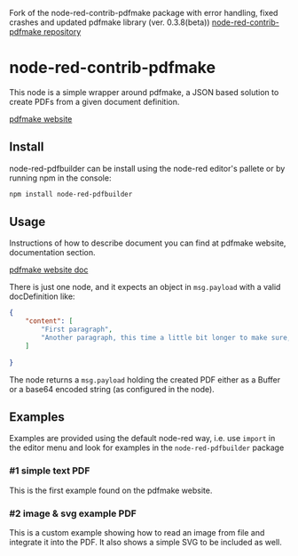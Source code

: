 Fork of the node-red-contrib-pdfmake package with error handling, fixed crashes and updated pdfmake library (ver. 0.3.8(beta))
[node-red-contrib-pdfmake repository](https://github.com/ollixx/node-red-contrib-pdfmake.git)

# node-red-contrib-pdfmake
This node is a simple wrapper around pdfmake, a JSON based solution to create PDFs from a given document definition.

[pdfmake website](http://pdfmake.org/#/)

## Install
node-red-pdfbuilder can be install using the node-red editor's pallete or by running npm in the console:

``` bash
npm install node-red-pdfbuilder
```

## Usage
Instructions of how to describe document you can find at pdfmake website, documentation section.

[pdfmake website doc](https://pdfmake.github.io/docs/0.3/document-definition-object/) 

There is just one node, and it expects an object in ```msg.payload``` with a valid docDefinition like:
``` json
{ 
	"content": [
		"First paragraph",
		"Another paragraph, this time a little bit longer to make sure, this line will be divided into at least two lines"
	]
	
}
```

The node returns a ```msg.payload``` holding the created PDF either as a Buffer or a base64 encoded string (as configured in the node).

## Examples
Examples are provided using the default node-red way, i.e. use ```import``` in the editor menu and look for examples in the ```node-red-pdfbuilder``` package

### #1 simple text PDF
This is the first example found on the pdfmake website.

### #2 image & svg example PDF
This is a custom example showing how to read an image from file and integrate it into the PDF. It also shows a simple SVG to be included as well.
